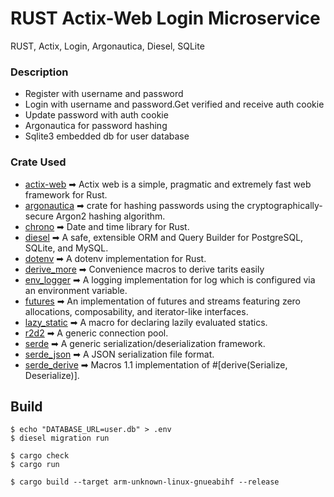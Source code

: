 # RUST Actix-Web Login Microservice
RUST, Actix, Login, Argonautica, Diesel, SQLite

### Description

- Register with username and password
- Login with username and password.Get verified and receive auth cookie
- Update password with auth cookie
- Argonautica for password hashing
- Sqlite3 embedded db for user database

### Crate Used

- [actix-web](https:➡crates.io/crates/actix-web) ➡ Actix web is a simple, pragmatic and extremely fast web framework for Rust.
- [argonautica](https:➡docs.rs/argonautica) ➡ crate for hashing passwords using the cryptographically-secure Argon2 hashing algorithm.
- [chrono](https:➡crates.io/crates/chrono) ➡ Date and time library for Rust.
- [diesel](https:➡crates.io/crates/diesel) ➡ A safe, extensible ORM and Query Builder for PostgreSQL, SQLite, and MySQL.
- [dotenv](https:➡crates.io/crates/dotenv) ➡ A dotenv implementation for Rust.
- [derive_more](https:➡crates.io/crates/derive_more) ➡ Convenience macros to derive tarits easily
- [env_logger](https:➡crates.io/crates/env_logger) ➡ A logging implementation for log which is configured via an environment variable.
- [futures](https:➡crates.io/crates/futures) ➡ An implementation of futures and streams featuring zero allocations, composability, and iterator-like interfaces.
- [lazy_static](https:➡docs.rs/lazy_static) ➡ A macro for declaring lazily evaluated statics.
- [r2d2](https:➡crates.io/crates/r2d2) ➡ A generic connection pool.
- [serde](https:➡crates.io/crates/serde) ➡ A generic serialization/deserialization framework.
- [serde_json](https:➡crates.io/crates/serde_json) ➡ A JSON serialization file format.
- [serde_derive](https:➡crates.io/crates/serde_derive) ➡ Macros 1.1 implementation of #[derive(Serialize, Deserialize)].

## Build

```
$ echo "DATABASE_URL=user.db" > .env
$ diesel migration run

$ cargo check 
$ cargo run 

$ cargo build --target arm-unknown-linux-gnueabihf --release
```
